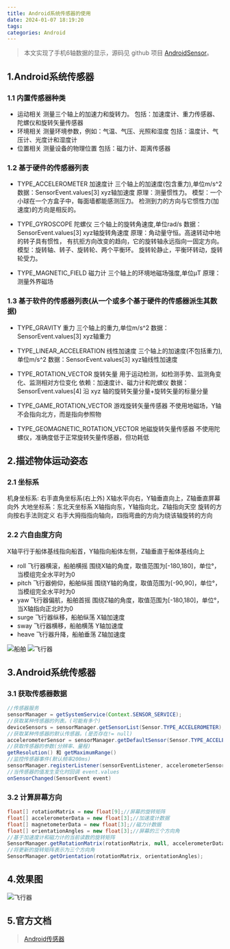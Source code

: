 ```yaml
---
title: Android系统传感器的使用
date: 2024-01-07 18:19:20
tags: 
categories: Android
---
```


> 本文实现了手机6轴数据的显示，源码见 github 项目 [AndroidSensor](https://github.com/yadiq/AndroidSensor)。

## 1.Android系统传感器

### 1.1 内置传感器种类

*   运动相关
    测量三个轴上的加速力和旋转力。
    包括：加速度计、重力传感器、陀螺仪和旋转矢量传感器
*   环境相关
    测量环境参数，例如：气温、气压、光照和湿度
    包括：温度计、气压计、光度计和湿度计
*   位置相关
    测量设备的物理位置
    包括：磁力计、距离传感器

### 1.2 基于硬件的传感器列表

*   TYPE\_ACCELEROMETER 加速度计
    三个轴上的加速度(包含重力),单位m/s^2
    数据：SensorEvent.values\[3] xyz轴加速度
    原理：测量惯性力。
    模型：一个小球在一个方盒子中，每面墙都能感测压力。
    检测到力的方向与它惯性力(加速度)的方向是相反的。

*   TYPE\_GYROSCOPE 陀螺仪
    三个轴上的旋转角速度,单位rad/s
    数据：SensorEvent.values\[3] xyz轴旋转角速度
    原理：角动量守恒。高速转动中地的转子具有惯性，
    有抗拒方向改变的趋向，它的旋转轴永远指向一固定方向。
    模型：旋转轴、转子、旋转轮、两个平衡环。
    旋转轮静止，平衡环转动，旋转轮受力。

*   TYPE\_MAGNETIC\_FIELD	磁力计
    三个轴上的环境地磁场强度,单位μT
    原理：测量外界磁场

### 1.3 基于软件的传感器列表(从一个或多个基于硬件的传感器派生其数据)

*   TYPE\_GRAVITY 重力
    三个轴上的重力,单位m/s^2
    数据：SensorEvent.values\[3] xyz轴重力

*   TYPE\_LINEAR\_ACCELERATION 线性加速度
    三个轴上的加速度(不包括重力),单位m/s^2
    数据：SensorEvent.values\[3] xyz轴线性加速度

*   TYPE\_ROTATION\_VECTOR 旋转矢量
    用于运动检测，如检测手势、监测角变化、监测相对方位变化
    依赖：加速度计、磁力计和陀螺仪
    数据：SensorEvent.values\[4]
    沿 xyz 轴的旋转矢量分量+旋转矢量的标量分量

*   TYPE\_GAME\_ROTATION\_VECTOR 游戏旋转矢量传感器
    不使用地磁场，Y轴不会指向北方，而是指向参照物

*   TYPE\_GEOMAGNETIC\_ROTATION\_VECTOR 地磁旋转矢量传感器
    不使用陀螺仪，准确度低于正常旋转矢量传感器，但功耗低

## 2.描述物体运动姿态

### 2.1 坐标系

机身坐标系: 右手直角坐标系(右上外)
X轴水平向右，Y轴垂直向上，Z轴垂直屏幕向外
大地坐标系：东北天坐标系
X轴指向东，Y轴指向北，Z轴指向天空
旋转的方向按右手法则定义
右手大拇指指向轴向，四指弯曲的方向为绕该轴旋转的方向

### 2.2 六自由度方向

X轴平行于船体基线指向船首，Y轴指向船体左侧，Z轴垂直于船体基线向上

*   roll 飞行器横滚，船舶横摇
    围绕X轴的角度，取值范围为\[-180,180]，单位°，当模组完全水平时为0
*   pitch 飞行器俯仰，船舶纵摇
    围绕Y轴的角度，取值范围为\[-90,90]，单位°，当模组完全水平时为0
*   yaw 飞行器偏航，船舶首摇
    围绕Z轴的角度，取值范围为\[-180,180]，单位°，当X轴指向正北时为0
*   surge 飞行器纵移，船舶纵荡
    X轴加速度
*   sway 飞行器横移，船舶横荡
    Y轴加速度
*   heave 飞行器升降，船舶垂荡
    Z轴加速度

![船舶](/images/AndroidSensor1.awebp)
![飞行器](/images/AndroidSensor2.awebp)

## 3.Android系统传感器

### 3.1 获取传感器数据

```java
//传感器服务
sensorManager = getSystemService(Context.SENSOR_SERVICE);
//获取某种传感器的列表。(可能有多个)
deviceSensors = sensorManager.getSensorList(Sensor.TYPE_ACCELEROMETER);
//获取某种传感器的默认传感器。(是否存在!= null)
accelerometerSensor = sensorManager.getDefaultSensor(Sensor.TYPE_ACCELEROMETER);
//获取传感器的参数(分辨率、量程)
getResolution() 和 getMaximumRange() 
//监控传感器事件(默认频率200ms)
sensorManager.registerListener(sensorEventListener, accelerometerSensor, SensorManager.SENSOR_DELAY_NORMAL);
//当传感器的值发生变化时回调 event.values
onSensorChanged(SensorEvent event)
```

### 3.2 计算屏幕方向

```java
float[] rotationMatrix = new float[9];//屏幕的旋转矩阵
float[] accelerometerData = new float[3];//加速度计数据
float[] magnetometerData = new float[3];//磁力计数据
float[] orientationAngles = new float[3];//屏幕的三个方向角
//基于加速度计和磁力计的当前读数的旋转矩阵
SensorManager.getRotationMatrix(rotationMatrix, null, accelerometerData, magnetometerData);
//将更新的旋转矩阵表示为三个方向角
SensorManager.getOrientation(rotationMatrix, orientationAngles);
```

## 4.效果图
![飞行器](/images/AndroidSensor3.gif)


## 5.官方文档

> [Android传感器](https://developer.android.com/develop/sensors-and-location/sensors/sensors_overview)


